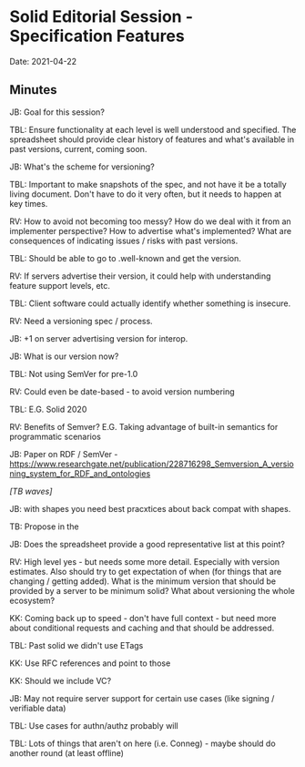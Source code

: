 # Solid Editorial Session - Specification Features

Date: 2021-04-22

## Minutes

JB: Goal for this session?

TBL: Ensure functionality at each level is well understood and specified. The spreadsheet should provide clear history of features and what's available in past versions, current, coming soon.

JB: What's the scheme for versioning?

TBL: Important to make snapshots of the spec, and not have it be a totally living document. Don't have to do it very often, but it needs to happen at key times.

RV: How to avoid not becoming too messy? How do we deal with it from an implementer perspective? How to advertise what's implemented? What are consequences of indicating issues / risks with past versions.

TBL: Should be able to go to .well-known and get the version. 

RV: If servers advertise their version, it could help with understanding feature support levels, etc.

TBL: Client software could actually identify whether something is insecure.

RV: Need a versioning spec / process.

JB: +1 on server advertising version for interop.

JB: What is our version now?

TBL: Not using SemVer for pre-1.0

RV: Could even be date-based - to avoid version numbering

TBL: E.G. Solid 2020

RV: Benefits of Semver? E.G. Taking advantage of built-in semantics for programmatic scenarios

JB: Paper on RDF / SemVer - https://www.researchgate.net/publication/228716298_Semversion_A_versioning_system_for_RDF_and_ontologies

*[TB waves]*

JB:  with shapes you need best pracxtices about back compat with shapes.

TB: Propose in the

JB: Does the spreadsheet provide a good representative list at this point?

RV: High level yes - but needs some more detail. Especially with version estimates. Also should try to get expectation of when (for things that are changing / getting added). What is the minimum version that should be provided by a server to be minimum solid? What about versioning the whole ecosystem?

KK: Coming back up to speed - don't have full context - but need more about conditional requests and caching and that should be addressed.

TBL: Past solid we didn't use ETags

KK: Use RFC references and point to those

KK: Should we include VC?

JB: May not require server support for certain use cases (like signing / verifiable data)

TBL: Use cases for authn/authz probably will

TBL: Lots of things that aren't on here (i.e. Conneg) - maybe should do another round (at least offline)
